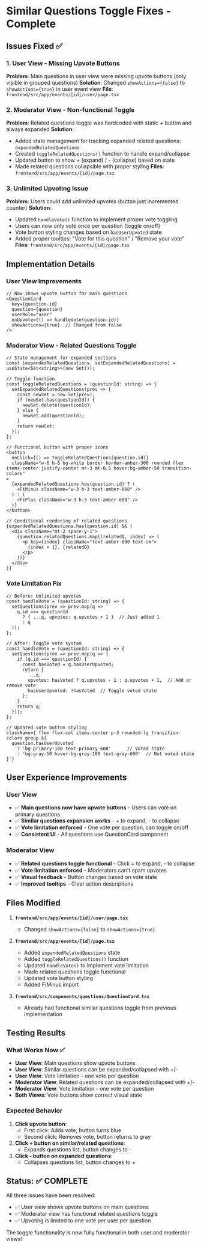 # Similar Questions Toggle Fixes - Complete

## Issues Fixed ✅

### 1. **User View - Missing Upvote Buttons**
**Problem**: Main questions in user view were missing upvote buttons (only visible in grouped questions)
**Solution**: Changed `showActions={false}` to `showActions={true}` in user event view
**File**: `frontend/src/app/events/[id]/user/page.tsx`

### 2. **Moderator View - Non-functional Toggle**
**Problem**: Related questions toggle was hardcoded with static + button and always expanded
**Solution**: 
- Added state management for tracking expanded related questions: `expandedRelatedQuestions`
- Created `toggleRelatedQuestions()` function to handle expand/collapse
- Updated button to show + (expand) / - (collapse) based on state
- Made related questions collapsible with proper styling
**Files**: `frontend/src/app/events/[id]/page.tsx`

### 3. **Unlimited Upvoting Issue**
**Problem**: Users could add unlimited upvotes (button just incremented counter)
**Solution**: 
- Updated `handleVote()` function to implement proper vote toggling
- Users can now only vote once per question (toggle on/off)
- Vote button styling changes based on `hasUserUpvoted` state
- Added proper tooltips: "Vote for this question" / "Remove your vote"
**Files**: `frontend/src/app/events/[id]/page.tsx`

## Implementation Details

### User View Improvements
```tsx
// Now shows upvote button for main questions
<QuestionCard
  key={question.id}
  question={question}
  userRole="user"
  onUpvote={() => handleVote(question.id)}
  showActions={true}  // Changed from false
/>
```

### Moderator View - Related Questions Toggle
```tsx
// State management for expanded sections
const [expandedRelatedQuestions, setExpandedRelatedQuestions] = useState<Set<string>>(new Set());

// Toggle function
const toggleRelatedQuestions = (questionId: string) => {
  setExpandedRelatedQuestions(prev => {
    const newSet = new Set(prev);
    if (newSet.has(questionId)) {
      newSet.delete(questionId);
    } else {
      newSet.add(questionId);
    }
    return newSet;
  });
};

// Functional button with proper icons
<button 
  onClick={() => toggleRelatedQuestions(question.id)}
  className="w-6 h-6 bg-white border border-amber-300 rounded flex items-center justify-center mr-3 mt-0.5 hover:bg-amber-50 transition-colors"
>
  {expandedRelatedQuestions.has(question.id) ? (
    <FiMinus className="w-3 h-3 text-amber-600" />
  ) : (
    <FiPlus className="w-3 h-3 text-amber-600" />
  )}
</button>

// Conditional rendering of related questions
{expandedRelatedQuestions.has(question.id) && (
  <div className="mt-2 space-y-1">
    {question.relatedQuestions.map((relatedQ, index) => (
      <p key={index} className="text-amber-800 text-sm">
        {index + 1}. {relatedQ}
      </p>
    ))}
  </div>
)}
```

### Vote Limitation Fix
```tsx
// Before: Unlimited upvotes
const handleVote = (questionId: string) => {
  setQuestions(prev => prev.map(q => 
    q.id === questionId 
      ? { ...q, upvotes: q.upvotes + 1 }  // Just added 1
      : q
  ));
};

// After: Toggle vote system
const handleVote = (questionId: string) => {
  setQuestions(prev => prev.map(q => {
    if (q.id === questionId) {
      const hasVoted = q.hasUserUpvoted;
      return {
        ...q,
        upvotes: hasVoted ? q.upvotes - 1 : q.upvotes + 1,  // Add or remove vote
        hasUserUpvoted: !hasVoted  // Toggle voted state
      };
    }
    return q;
  }));
};

// Updated vote button styling
className={`flex flex-col items-center p-3 rounded-lg transition-colors group ${
  question.hasUserUpvoted
    ? 'bg-primary-100 text-primary-600'      // Voted state
    : 'bg-gray-50 hover:bg-gray-100 text-gray-600'  // Not voted state
}`}
```

## User Experience Improvements

### User View
- ✅ **Main questions now have upvote buttons** - Users can vote on primary questions
- ✅ **Similar questions expansion works** - + to expand, - to collapse
- ✅ **Vote limitation enforced** - One vote per question, can toggle on/off
- ✅ **Consistent UI** - All questions use QuestionCard component

### Moderator View  
- ✅ **Related questions toggle functional** - Click + to expand, - to collapse
- ✅ **Vote limitation enforced** - Moderators can't spam upvotes
- ✅ **Visual feedback** - Button changes based on vote state
- ✅ **Improved tooltips** - Clear action descriptions

## Files Modified

1. **`frontend/src/app/events/[id]/user/page.tsx`**
   - Changed `showActions={false}` to `showActions={true}`

2. **`frontend/src/app/events/[id]/page.tsx`**
   - Added `expandedRelatedQuestions` state
   - Added `toggleRelatedQuestions()` function  
   - Updated `handleVote()` to implement vote limitation
   - Made related questions toggle functional
   - Updated vote button styling
   - Added FiMinus import

3. **`frontend/src/components/questions/QuestionCard.tsx`**
   - Already had functional similar questions toggle from previous implementation

## Testing Results

### What Works Now ✅
- **User View**: Main questions show upvote buttons
- **User View**: Similar questions can be expanded/collapsed with +/-
- **User View**: Vote limitation - one vote per question
- **Moderator View**: Related questions can be expanded/collapsed with +/-
- **Moderator View**: Vote limitation - one vote per question  
- **Both Views**: Vote buttons show correct visual state

### Expected Behavior
1. **Click upvote button**: 
   - First click: Adds vote, button turns blue
   - Second click: Removes vote, button returns to gray
2. **Click + button on similar/related questions**:
   - Expands questions list, button changes to -
3. **Click - button on expanded questions**:
   - Collapses questions list, button changes to +

## Status: ✅ COMPLETE

All three issues have been resolved:
- ✅ User view shows upvote buttons on main questions
- ✅ Moderator view has functional related questions toggle  
- ✅ Upvoting is limited to one vote per user per question

The toggle functionality is now fully functional in both user and moderator views!
